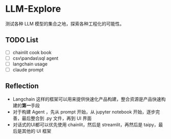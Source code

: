 # LLM-Explore

测试各种 LLM 模型的集合之地，探索各种工程化的可能性。

## TODO List

- [ ] chainlit cook book
- [ ] csv\pandas\sql agent
- [ ] langchain usage
- [ ] claude prompt

## Reflection

- Langchain 这样的框架可以用来提供快速化产品构建，整合资源是产品快速构建的**第一**手段
- 对于构建 Agent ，先从 prompt 开始，从 jupyter notebook 开始，逐步完善，最后整合到 .py 文件，再到 UI 界面
- 对话式的UI都可以优先使用 chainlit，然后是 streamlit，再然后是 taipy，最后是其他的 UI 框架
